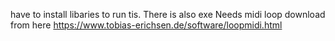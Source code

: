 have to install libaries to run tis.
There is also exe 
Needs midi loop download from here https://www.tobias-erichsen.de/software/loopmidi.html
